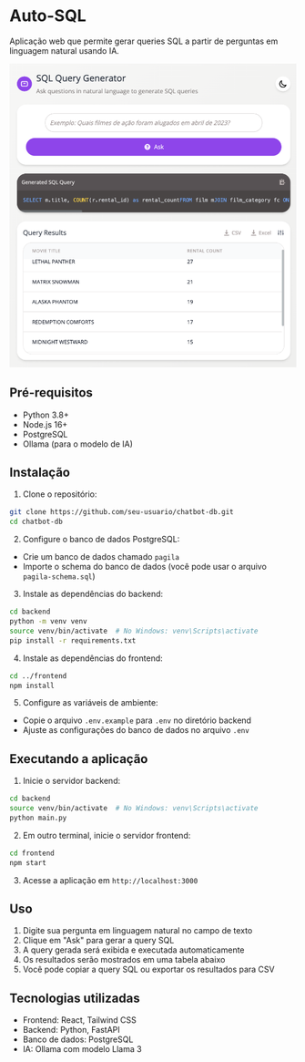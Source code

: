 # Auto-SQL

Aplicação web que permite gerar queries SQL a partir de perguntas em linguagem natural usando IA.

![Página inicial da aplicação](inicial-page.png)

## Pré-requisitos

- Python 3.8+
- Node.js 16+
- PostgreSQL
- Ollama (para o modelo de IA)

## Instalação

1. Clone o repositório:
```bash
git clone https://github.com/seu-usuario/chatbot-db.git
cd chatbot-db
```

2. Configure o banco de dados PostgreSQL:
- Crie um banco de dados chamado `pagila`
- Importe o schema do banco de dados (você pode usar o arquivo `pagila-schema.sql`)

3. Instale as dependências do backend:
```bash
cd backend
python -m venv venv
source venv/bin/activate  # No Windows: venv\Scripts\activate
pip install -r requirements.txt
```

4. Instale as dependências do frontend:
```bash
cd ../frontend
npm install
```

5. Configure as variáveis de ambiente:
- Copie o arquivo `.env.example` para `.env` no diretório backend
- Ajuste as configurações do banco de dados no arquivo `.env`

## Executando a aplicação

1. Inicie o servidor backend:
```bash
cd backend
source venv/bin/activate  # No Windows: venv\Scripts\activate
python main.py
```

2. Em outro terminal, inicie o servidor frontend:
```bash
cd frontend
npm start
```

3. Acesse a aplicação em `http://localhost:3000`

## Uso

1. Digite sua pergunta em linguagem natural no campo de texto
2. Clique em "Ask" para gerar a query SQL
3. A query gerada será exibida e executada automaticamente
4. Os resultados serão mostrados em uma tabela abaixo
5. Você pode copiar a query SQL ou exportar os resultados para CSV

## Tecnologias utilizadas

- Frontend: React, Tailwind CSS
- Backend: Python, FastAPI
- Banco de dados: PostgreSQL
- IA: Ollama com modelo Llama 3 